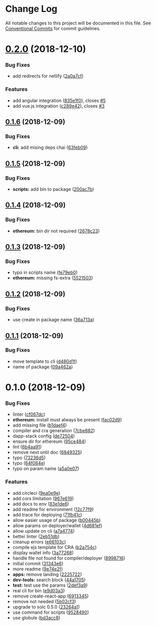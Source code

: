 # Change Log

All notable changes to this project will be documented in this file.
See [Conventional Commits](https://conventionalcommits.org) for commit guidelines.

# [0.2.0](https://github-dapp-stack/Dapp-Stack/Dapp-Stack/compare/v0.1.6...v0.2.0) (2018-12-10)


### Bug Fixes

* add redirects for netlify ([2a0a7cf](https://github-dapp-stack/Dapp-Stack/Dapp-Stack/commit/2a0a7cf))


### Features

* add angular integration ([835e1f0](https://github-dapp-stack/Dapp-Stack/Dapp-Stack/commit/835e1f0)), closes [#5](https://github-dapp-stack/Dapp-Stack/Dapp-Stack/issues/5)
* add vue.js integration ([c289e42](https://github-dapp-stack/Dapp-Stack/Dapp-Stack/commit/c289e42)), closes [#3](https://github-dapp-stack/Dapp-Stack/Dapp-Stack/issues/3)





## [0.1.6](https://github-dapp-stack/Dapp-Stack/Dapp-Stack/compare/v0.1.5...v0.1.6) (2018-12-09)


### Bug Fixes

* **cli:** add mising deps chai ([63feb09](https://github-dapp-stack/Dapp-Stack/Dapp-Stack/commit/63feb09))





## [0.1.5](https://github-dapp-stack/Dapp-Stack/Dapp-Stack/compare/v0.1.4...v0.1.5) (2018-12-09)


### Bug Fixes

* **scripts:** add bin to package ([200ac7b](https://github-dapp-stack/Dapp-Stack/Dapp-Stack/commit/200ac7b))





## [0.1.4](https://github-dapp-stack/Dapp-Stack/Dapp-Stack/compare/v0.1.3...v0.1.4) (2018-12-09)


### Bug Fixes

* **ethereum:** bin dir not required ([2678c23](https://github-dapp-stack/Dapp-Stack/Dapp-Stack/commit/2678c23))





## [0.1.3](https://github-dapp-stack/Dapp-Stack/Dapp-Stack/compare/v0.1.2...v0.1.3) (2018-12-09)


### Bug Fixes

* typo in scripts name ([fe79eb0](https://github-dapp-stack/Dapp-Stack/Dapp-Stack/commit/fe79eb0))
* **ethereum:** missing fs-extra ([5521503](https://github-dapp-stack/Dapp-Stack/Dapp-Stack/commit/5521503))





## [0.1.2](https://github-dapp-stack/Dapp-Stack/Dapp-Stack/compare/v0.1.1...v0.1.2) (2018-12-09)


### Bug Fixes

* use create in package name ([36a713a](https://github-dapp-stack/Dapp-Stack/Dapp-Stack/commit/36a713a))





## [0.1.1](https://github-dapp-stack/Dapp-Stack/Dapp-Stack/compare/v0.1.0...v0.1.1) (2018-12-09)


### Bug Fixes

* move template to cli ([d480d1f](https://github-dapp-stack/Dapp-Stack/Dapp-Stack/commit/d480d1f))
* name of package ([09a462a](https://github-dapp-stack/Dapp-Stack/Dapp-Stack/commit/09a462a))





# 0.1.0 (2018-12-09)


### Bug Fixes

* linter ([cf067dc](https://github-dapp-stack/Dapp-Stack/Dapp-Stack/commit/cf067dc))
* **ethereum:** install must always be present ([fac02d9](https://github-dapp-stack/Dapp-Stack/Dapp-Stack/commit/fac02d9))
* add missing file ([b1daef4](https://github-dapp-stack/Dapp-Stack/Dapp-Stack/commit/b1daef4))
* compiler and cra generation ([7cbe882](https://github-dapp-stack/Dapp-Stack/Dapp-Stack/commit/7cbe882))
* dapp-stack config ([de72504](https://github-dapp-stack/Dapp-Stack/Dapp-Stack/commit/de72504))
* ensure dir for ethereum ([95ce484](https://github-dapp-stack/Dapp-Stack/Dapp-Stack/commit/95ce484))
* lint ([6b4aa91](https://github-dapp-stack/Dapp-Stack/Dapp-Stack/commit/6b4aa91))
* remove next until doc ([6849325](https://github-dapp-stack/Dapp-Stack/Dapp-Stack/commit/6849325))
* typo ([73236d5](https://github-dapp-stack/Dapp-Stack/Dapp-Stack/commit/73236d5))
* typo ([64f084e](https://github-dapp-stack/Dapp-Stack/Dapp-Stack/commit/64f084e))
* typo on param name ([a5a0e07](https://github-dapp-stack/Dapp-Stack/Dapp-Stack/commit/a5a0e07))


### Features

* add circleci ([9ea0e9e](https://github-dapp-stack/Dapp-Stack/Dapp-Stack/commit/9ea0e9e))
* add cors limitation ([967e619](https://github-dapp-stack/Dapp-Stack/Dapp-Stack/commit/967e619))
* add docs to env ([83e1de6](https://github-dapp-stack/Dapp-Stack/Dapp-Stack/commit/83e1de6))
* add readme for environment ([12c77f9](https://github-dapp-stack/Dapp-Stack/Dapp-Stack/commit/12c77f9))
* add trace for deploying ([71fb41c](https://github-dapp-stack/Dapp-Stack/Dapp-Stack/commit/71fb41c))
* allow easier usage of package ([b00445b](https://github-dapp-stack/Dapp-Stack/Dapp-Stack/commit/b00445b))
* allow params on deployer/wallet ([4d681ef](https://github-dapp-stack/Dapp-Stack/Dapp-Stack/commit/4d681ef))
* allow update on cli ([a7a4774](https://github-dapp-stack/Dapp-Stack/Dapp-Stack/commit/a7a4774))
* better linter ([2eb51db](https://github-dapp-stack/Dapp-Stack/Dapp-Stack/commit/2eb51db))
* cleanup errors ([e66103c](https://github-dapp-stack/Dapp-Stack/Dapp-Stack/commit/e66103c))
* compile ejs template for CRA ([b2a754c](https://github-dapp-stack/Dapp-Stack/Dapp-Stack/commit/b2a754c))
* display wallet info ([3a77268](https://github-dapp-stack/Dapp-Stack/Dapp-Stack/commit/3a77268))
* handle file not found for compiler/deployer ([8998716](https://github-dapp-stack/Dapp-Stack/Dapp-Stack/commit/8998716))
* initial commit ([31343e6](https://github-dapp-stack/Dapp-Stack/Dapp-Stack/commit/31343e6))
* more readme ([9e74e2f](https://github-dapp-stack/Dapp-Stack/Dapp-Stack/commit/9e74e2f))
* **apps:** remove landing ([2225722](https://github-dapp-stack/Dapp-Stack/Dapp-Stack/commit/2225722))
* **dev-tools:** search block ([44a1705](https://github-dapp-stack/Dapp-Stack/Dapp-Stack/commit/44a1705))
* **test:** test use the params ([2def3a9](https://github-dapp-stack/Dapp-Stack/Dapp-Stack/commit/2def3a9))
* real cli for bin ([e9d03a3](https://github-dapp-stack/Dapp-Stack/Dapp-Stack/commit/e9d03a3))
* remove create-react-app ([6913345](https://github-dapp-stack/Dapp-Stack/Dapp-Stack/commit/6913345))
* remove not needed ([5b02cf3](https://github-dapp-stack/Dapp-Stack/Dapp-Stack/commit/5b02cf3))
* upgrade to solc 0.5.0 ([23264a1](https://github-dapp-stack/Dapp-Stack/Dapp-Stack/commit/23264a1))
* use command for scripts ([9528490](https://github-dapp-stack/Dapp-Stack/Dapp-Stack/commit/9528490))
* use globule ([bd3acc8](https://github-dapp-stack/Dapp-Stack/Dapp-Stack/commit/bd3acc8))
